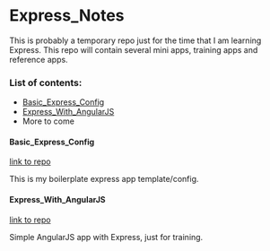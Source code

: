 # Express_Notes
This is probably a temporary repo just for the time that I am learning Express.
This repo will contain several mini apps, training apps and reference apps.

### List of contents:
- [Basic_Express_Config](https://github.com/OGsoundFX/Express_Notes/new/master?readme=1#basic_express_config)
- [Express_With_AngularJS](https://github.com/OGsoundFX/Express_Notes/new/master?readme=1#express_with_angularjs)
- More to come

#### Basic_Express_Config
[link to repo](https://github.com/OGsoundFX/Express_Notes/tree/master/Basic_Express_Config)

This is my boilerplate express app template/config.

#### Express_With_AngularJS
[link to repo](https://github.com/OGsoundFX/Express_Notes/tree/master/Express_With_AngularJS)

Simple AngularJS app with Express, just for training.
